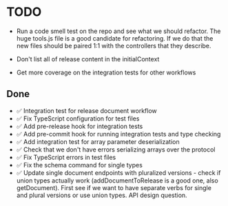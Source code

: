 # TODO

- Run a code smell test on the repo and see what we should refactor. The huge tools.js file is a good candidate for refactoring. If we do that the new files should be paired 1:1 with the controllers that they describe.

- Don't list all of release content in the initialContext
- Get more coverage on the integration tests for other workflows

## Done
- ✅ Integration test for release document workflow
- ✅ Fix TypeScript configuration for test files
- ✅ Add pre-release hook for integration tests
- ✅ Add pre-commit hook for running integration tests and type checking
- ✅ Add integration test for array parameter deserialization
- ✅ Check that we don't have errors serializing arrays over the protocol
- ✅ Fix TypeScript errors in test files
- ✅ Fix the schema command for single types
- ✅ Update single document endpoints with pluralized versions - check if union types actually work (addDocumentToRelease is a good one, also getDocument). First see if we want to have separate verbs for single and plural versions or use union types. API design question.

